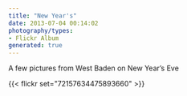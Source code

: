 ```yaml
---
title: "New Year's"
date: 2013-07-04 00:14:02
photography/types:
- Flickr Album
generated: true
---
```

A few pictures from West Baden on New Year’s Eve

{{< flickr set="72157634475893660" >}}
